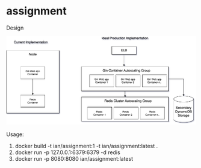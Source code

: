 # assignment

Design

![alt text](https://github.com/ibh1127/assignment/blob/main/Design.png)

Usage:
1. docker build -t ian/assignment:1 -t ian/assignment:latest .
2. docker run -p 127.0.0.1:6379:6379 -d redis
3. docker run -p 8080:8080 ian/assignment:latest
